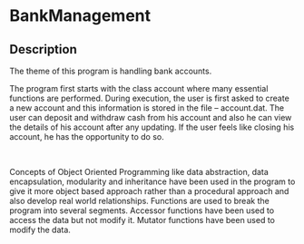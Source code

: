 # BankManagement

## Description
The theme of this program is handling bank accounts.
<br>
<p> The program first starts with the class account where many essential functions are performed. During execution, the user is first asked to create a new account and this information is stored in the file – account.dat. The user can deposit and withdraw cash from his account and also he can view the details of his account after any updating. If the user feels like closing his account, he has the opportunity to do so. </p>
<br>
<p> Concepts of Object Oriented Programming like data abstraction, data encapsulation, modularity and inheritance have been used in the program to give it more object based approach rather than a procedural approach and also develop real world relationships. Functions are used to break the program into several segments. Accessor functions have been used to access the data but not modify it. Mutator functions have been used to modify the data. </p>

